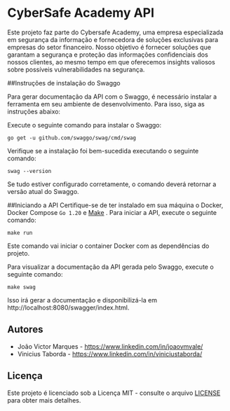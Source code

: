 # CyberSafe Academy API

Este projeto faz parte do Cybersafe Academy, uma empresa especializada em segurança da informação e fornecedora de soluções exclusivas para empresas do setor financeiro. Nosso objetivo é fornecer soluções que garantam a segurança e proteção das informações confidenciais dos nossos clientes, ao mesmo tempo em que oferecemos insights valiosos sobre possíveis vulnerabilidades na segurança.


##Instruções de instalação do Swaggo

Para gerar documentação da API com o Swaggo, é necessário instalar a ferramenta em seu ambiente de desenvolvimento. Para isso, siga as instruções abaixo:

Execute o seguinte comando para instalar o Swaggo:

```
go get -u github.com/swaggo/swag/cmd/swag

```

Verifique se a instalação foi bem-sucedida executando o seguinte comando:

```
swag --version
```

Se tudo estiver configurado corretamente, o comando deverá retornar a versão atual do Swaggo.

##Iniciando a API
Certifique-se de ter instalado em sua máquina o Docker, Docker Compose `Go 1.20` e [Make](https://www.gnu.org/software/make/ "Make") .
Para iniciar a API, execute o seguinte comando:

```
make run
```

Este comando vai iniciar o container Docker com as dependências do projeto. 

Para visualizar a documentação da API gerada pelo Swaggo, execute o seguinte comando:

```
make swag
```

Isso irá gerar a documentação e disponibilizá-la em http://localhost:8080/swagger/index.html.

## Autores
- João Victor Marques - https://www.linkedin.com/in/joaovmvale/
- Vinicius Taborda - https://www.linkedin.com/in/viniciustaborda/

## Licença
Este projeto é licenciado sob a Licença MIT - consulte o arquivo [LICENSE](https://www.mit.edu/~amini/LICENSE.md "LICENSE") para obter mais detalhes.
